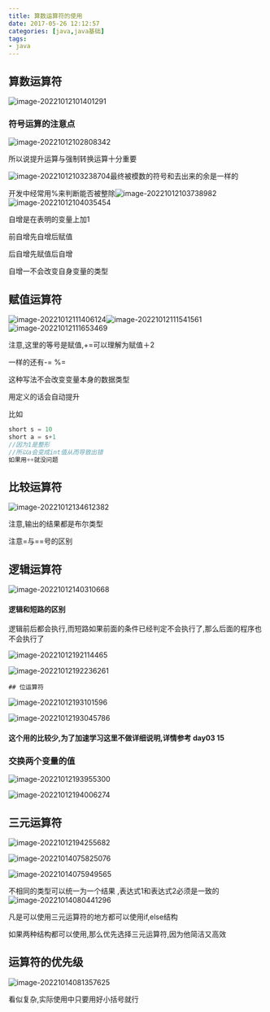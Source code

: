 ```yaml
---
title: 算数运算符的使用
date: 2017-05-26 12:12:57
categories: [java,java基础]
tags:
- java
---
```




## 算数运算符

![image-20221012101401291](https://markdown-langxecho-save.oss-cn-hangzhou.aliyuncs.com/img/202301281553513.png)

### 符号运算的注意点

![image-20221012102808342](https://markdown-langxecho-save.oss-cn-hangzhou.aliyuncs.com/img/202301281553366.png)

所以说提升运算与强制转换运算十分重要

![image-20221012103238704](https://markdown-langxecho-save.oss-cn-hangzhou.aliyuncs.com/img/202301281553100.png)最终被模数的符号和去出来的余是一样的

开发中经常用%来判断能否被整除![image-20221012103738982](https://markdown-langxecho-save.oss-cn-hangzhou.aliyuncs.com/img/202301281554441.png)![image-20221012104035454](https://markdown-langxecho-save.oss-cn-hangzhou.aliyuncs.com/img/202301281554172.png)

自增是在表明的变量上加1

前自增先自增后赋值

后自增先赋值后自增

自增一不会改变自身变量的类型

## 赋值运算符

![image-20221012111406124](https://markdown-langxecho-save.oss-cn-hangzhou.aliyuncs.com/img/202301281554391.png)![image-20221012111541561](https://markdown-langxecho-save.oss-cn-hangzhou.aliyuncs.com/img/202301281554595.png)![image-20221012111653469](C:\Users\ECHO\AppData\Roaming\Typora\typora-user-images\image-20221012111653469.png)

注意,这里的等号是赋值,+=可以理解为赋值＋2

一样的还有-=   %=

这种写法不会改变变量本身的数据类型

用定义的话会自动提升

比如

```javascript
short s = 10
short a = s+1
//因为1是整形
//所以a会变成int值从而导致出错
如果用++就没问题
```

## 比较运算符

![image-20221012134612382](https://markdown-langxecho-save.oss-cn-hangzhou.aliyuncs.com/img/202301281554917.png)

注意,输出的结果都是布尔类型

注意=与==号的区别

## 逻辑运算符



![image-20221012140310668](https://markdown-langxecho-save.oss-cn-hangzhou.aliyuncs.com/img/202301281554936.png)

#### 逻辑和短路的区别

逻辑前后都会执行,而短路如果前面的条件已经判定不会执行了,那么后面的程序也不会执行了

![image-20221012192114465](https://markdown-langxecho-save.oss-cn-hangzhou.aliyuncs.com/img/202301281554730.png)

 ![image-20221012192236261](https://markdown-langxecho-save.oss-cn-hangzhou.aliyuncs.com/img/202301281554716.png)

    ## 位运算符

![image-20221012193101596](https://markdown-langxecho-save.oss-cn-hangzhou.aliyuncs.com/img/202301281554250.png)

 ![image-20221012193045786](https://markdown-langxecho-save.oss-cn-hangzhou.aliyuncs.com/img/202301281554602.png)

#### 这个用的比较少,为了加速学习这里不做详细说明,详情参考 day03  15 

 

### 交换两个变量的值

![image-20221012193955300](https://markdown-langxecho-save.oss-cn-hangzhou.aliyuncs.com/img/202301281554934.png)

![image-20221012194006274](https://markdown-langxecho-save.oss-cn-hangzhou.aliyuncs.com/img/202301281554429.png)

## 三元运算符

![image-20221012194255682](https://markdown-langxecho-save.oss-cn-hangzhou.aliyuncs.com/img/202301281554853.png)

![image-20221014075825076](https://markdown-langxecho-save.oss-cn-hangzhou.aliyuncs.com/img/202301281554226.png)

![image-20221014075949565](https://markdown-langxecho-save.oss-cn-hangzhou.aliyuncs.com/img/202301281555850.png)

不相同的类型可以统一为一个结果 ,表达式1和表达式2必须是一致的![image-20221014080441296](https://markdown-langxecho-save.oss-cn-hangzhou.aliyuncs.com/img/202301281555129.png)

凡是可以使用三元运算符的地方都可以使用if,else结构

如果两种结构都可以使用,那么优先选择三元运算符,因为他简洁又高效

## 运算符的优先级

![image-20221014081357625](https://markdown-langxecho-save.oss-cn-hangzhou.aliyuncs.com/img/202301281555129.png)

看似复杂,实际使用中只要用好小括号就行